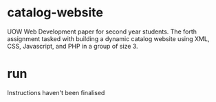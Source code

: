 # catalog-website
UOW Web Development paper for second year students. The forth assignment tasked with building a dynamic catalog website using XML, CSS, Javascript, and PHP in a group of size 3.
# run
Instructions haven't been finalised
